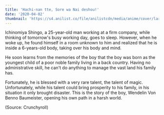 ```yaml
---
title: 'Hachi-nan tte, Sore wa Nai deshou!'
date: '2020-04-02'
thumbnail: 'https://s4.anilist.co/file/anilistcdn/media/anime/cover/large/bx106319-LDDmqyV2rs4D.jpg'
---
```


Ichinomiya Shingo, a 25-year-old man working at a firm company, while thinking of tomorrow's busy working day, goes to sleep. However, when he woke up, he found himself in a room unknown to him and realized that he is inside a 6-years-old body, taking over his body and mind.

He soon learns from the memories of the boy that the boy was born as the youngest child of a poor noble family living in a back country. Having no administrative skill, he can't do anything to manage the vast land his family has.

Fortunately, he is blessed with a very rare talent, the talent of magic. Unfortunately, while his talent could bring prosperity to his family, in his situation it only brought disaster. This is the story of the boy, Wendelin Von Benno Baumeister, opening his own path in a harsh world.

(Source: Crunchyroll)

